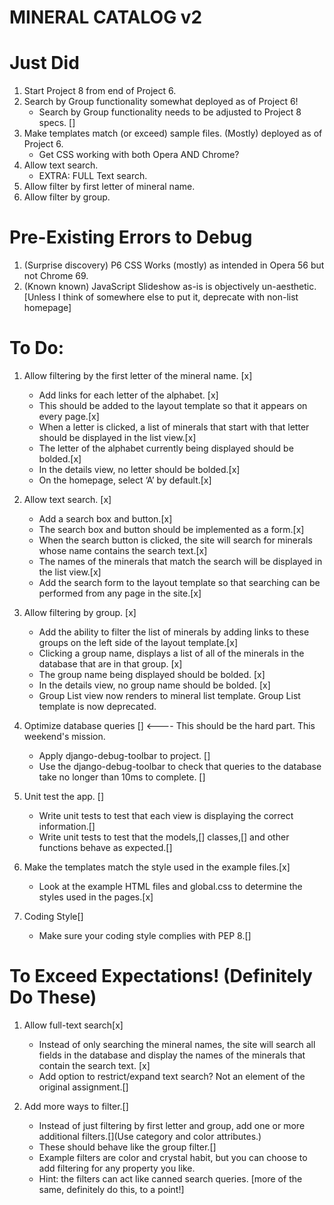 # MINERAL CATALOG v2


# Just Did

1. Start Project 8 from end of Project 6.
2. Search by Group functionality somewhat deployed as of Project 6!
	- Search by Group functionality needs to be adjusted to Project 8 specs. []
3. Make templates match (or exceed) sample files.  (Mostly) deployed as of Project 6.
	- Get CSS working with both Opera AND Chrome?
4. Allow text search.
	- EXTRA: FULL Text search.
5. Allow filter by first letter of mineral name.
6. Allow filter by group.



# Pre-Existing Errors to Debug
1. (Surprise discovery) P6 CSS Works (mostly) as intended in Opera 56 but not Chrome 69.
2. (Known known) JavaScript Slideshow as-is is objectively un-aesthetic. [Unless I think of somewhere else to put it, deprecate with non-list homepage]


# To Do:
1. Allow filtering by the first letter of the mineral name. [x]
	- Add links for each letter of the alphabet. [x]
	- This should be added to the layout template so that it appears on every page.[x]
	- When a letter is clicked, a list of minerals that start with that letter should be displayed in the list view.[x]
	- The letter of the alphabet currently being displayed should be bolded.[x]
	- In the details view, no letter should be bolded.[x]
	- On the homepage, select ‘A’ by default.[x]

2. Allow text search. [x]
	- Add a search box and button.[x]
	- The search box and button should be implemented as a form.[x]
	- When the search button is clicked, the site will search for minerals whose name contains the search text.[x]
	- The names of the minerals that match the search will be displayed in the list view.[x]
	- Add the search form to the layout template so that searching can be performed from any page in the site.[x]

3. Allow filtering by group. [x]
	- Add the ability to filter the list of minerals by adding links to these groups on the left side of the layout template.[x]
	- Clicking a group name, displays a list of all of the minerals in the database that are in that group. [x]
	- The group name being displayed should be bolded. [x]
	- In the details view, no group name should be bolded. [x]
	- Group List view now renders to mineral list template.  Group List template is now deprecated.

4. Optimize database queries [] <---- This should be the hard part.  This weekend's mission.
	- Apply django-debug-toolbar to project. []
	- Use the django-debug-toolbar to check that queries to the database take no longer than 10ms to complete. []

5. Unit test the app. []
	- Write unit tests to test that each view is displaying the correct information.[]
	- Write unit tests to test that the models,[] classes,[] and other functions behave as expected.[]

6. Make the templates match the style used in the example files.[x]
	- Look at the example HTML files and global.css to determine the styles used in the pages.[x]

7. Coding Style[]
	- Make sure your coding style complies with PEP 8.[]


# To Exceed Expectations! (Definitely Do These)
1. Allow full-text search[x]
	- Instead of only searching the mineral names, the site will search all fields in the database and display the names of the minerals that contain the search text. [x]
	- Add option to restrict/expand text search? Not an element of the original assignment.[]

2. Add more ways to filter.[]
	- Instead of just filtering by first letter and group, add one or more additional filters.[](Use category and color attributes.)
	- These should behave like the group filter.[]
	- Example filters are color and crystal habit, but you can choose to add filtering for any property you like.
	- Hint: the filters can act like canned search queries. [more of the same, definitely do this, to a point!]